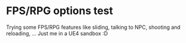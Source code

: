 # FPS/RPG options test

Trying some FPS/RPG features like sliding, talking to NPC, shooting and reloading, ...
Just me in a UE4 sandbox :D
